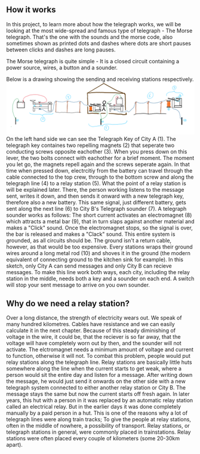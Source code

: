 
## How it works
In this project, to learn more about how the telegraph works, we will be looking at the most wide-spread and famous type of telegraph - The Morse telegraph. That's the one with the sounds and the morse code, also sometimes shown as printed dots and dashes where dots are short pauses between clicks and dashes are long pauses.

The Morse telegraph is quite simple - It is a closed circuit containing a power source, wires, a button and a sounder. 

Below is a drawing showing the sending and receiving stations respectively. 
<img src="images_script/telegraph_original_imagie_sketch.png">
On the left hand side we can see the Telegraph Key of City A (1). The telegraph key containes two repelling magnets (2) that seperate two conducting screws opposite eachother (3). When you press down on this lever, the two bolts connect with eachother for a brief moment. The moment you let go, the magnets repell again and the screws seperate again. In that time when pressed down, electrcitiy from the battery can travel through the cable connected to the top crew, through to the bottom screw and along the telegraph line (4) to a relay station (5). What the point of a relay station is will be explained later. There, the person working listens to the message sent, writes it down, and then sends it onward with a new telegraph key, therefore also a new battery. This same signal, just different battery, gets sent along the next line (6) to City B's Telegraph sounder (7). A telegraph sounder works as follows: The short current activates an electromagnet (8) which attracts a metal bar (9), that in turn slaps against another material and makes a "Click" sound. Once the electromagnet stops, so the signal is over, the bar is released and makes a "Clack" sound. This entire system is grounded, as all circuits should be. The ground isn't a return cable, however, as that would be too expensive. Every stations wraps their ground wires around a long metal rod (10) and shoves it in the ground (the modern equivalent of connecting ground to the kitchen sink for example). 
In this sketch, only City A can send messages and only City B can recieve messages. To make this line work both ways, each city, including the relay station in the middle, needs both a key and a sounder on each end. A switch will stop your sent message to arrive on you own sounder.

## Why do we need a relay station?
Over a long distance, the strength of electricity wears out. We speak of many hundred kilometres. Cables have resistance and we can easily calculate it in the next chapter. Because of this steady diminishing of voltage in the wire, it could be, that the reciever is so far away, that the voltage will have completely worn out by then, and the sounder will not activate. The elctromagnet needs a minimum amount of voltage and current to function, otherwise it will not. 
To combat this problem, people would put relay stations along the telegraph line. Relay stations are basically little huts somewhere along the line when the current starts to get weak, where a person would sit the entire day and listen for a message. After writing down the message, he would just send it onwards on the other side with a new telegraph system connected to either another relay station or City B. The message stays the same but now the current starts off fresh again.
In later years, this hut with a person in it was replaced by an automatic relay station called an electrical relay. But in the earlier days it was done completely manually by a paid person in a hut.
This is one of the reasons why a lot of telegraph lines were along train tracks; To give the people at relay stations, often in the middle of nowhere, a possibility of transport. Relay stations, or telegraph stations in general, were commonly placed in trainstations.
Relay stations were often placed every couple of kilometers (some 20-30km apart). 

